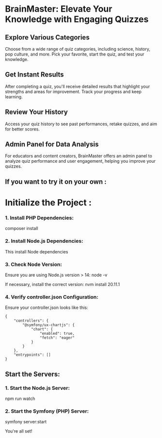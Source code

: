 # BrainMaster: Elevate Your Knowledge with Engaging Quizzes

## Explore Various Categories

Choose from a wide range of quiz categories, including science, history, pop culture, and more. Pick your favorite, start the quiz, and test your knowledge.

## Get Instant Results

After completing a quiz, you'll receive detailed results that highlight your strengths and areas for improvement. Track your progress and keep learning.

## Review Your History

Access your quiz history to see past performances, retake quizzes, and aim for better scores.

## Admin Panel for Data Analysis

For educators and content creators, BrainMaster offers an admin panel to analyze quiz performance and user engagement, helping you improve your quizzes.


## If you want to try it on your own :

# Initialize the Project :

### 1. Install PHP Dependencies:
composer install

### 2. Install Node.js Dependencies:
This install Node dependencies

### 3. Check Node Version:
Ensure you are using Node.js version > 14:
node -v

If necessary, install the correct version:
nvm install 20.11.1


### 4. Verify controller.json Configuration:
Ensure your controller.json looks like this:

```
{
    "controllers": {
        "@symfony/ux-chartjs": {
            "chart": {
                "enabled": true,
                "fetch": "eager"
            }
        }
    },
    "entrypoints": []
}
```

## Start the Servers:

### 1. Start the Node.js Server:
npm run watch

### 2. Start the Symfony (PHP) Server:
symfony server:start

You're all set!
